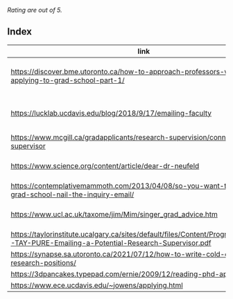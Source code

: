 *Rating are out of 5.*

## Index

| link | rating | content |
| ---- | ------ | --------- |
| https://discover.bme.utoronto.ca/how-to-approach-professors-when-applying-to-grad-school-part-1/ | 5 | contains info about the structure of email, content of email, don't and dos, and many other best practices. |
| https://lucklab.ucdavis.edu/blog/2018/9/17/emailing-faculty | 2 | structure of email, mentioning underrepresented/disadvantaged group in email, type of responses and what they mean |
| https://www.mcgill.ca/gradapplicants/research-supervision/connecting-supervisor | 3 | email content, questions to ask from corresponding students |
| https://www.science.org/content/article/dear-dr-neufeld | 5* | AWESOME! starts by an example, explains every bit of it, contains info about the font of email too :D |
| https://contemplativemammoth.com/2013/04/08/so-you-want-to-go-to-grad-school-nail-the-inquiry-email/ | 2 | content of email, lots of comments for review |
| https://www.ucl.ac.uk/taxome/jim/Mim/singer_grad_advice.htm | 4 | short yet very fun at other aspects of choosing uni, supervisor, and project |
| https://taylorinstitute.ucalgary.ca/sites/default/files/Content/Programs/PURE/20-TAY-PURE-Emailing-a-Potential-Research-Supervisor.pdf | 5* | full email template, explanation and norms |
| https://synapse.sa.utoronto.ca/2021/07/12/how-to-write-cold-emails-for-research-positions/ | 5 | everything
| https://3dpancakes.typepad.com/ernie/2009/12/reading-phd-applications.html | 5 | everything |
| https://www.ece.ucdavis.edu/~jowens/applying.html | 4 | no to generics, say ma name |

